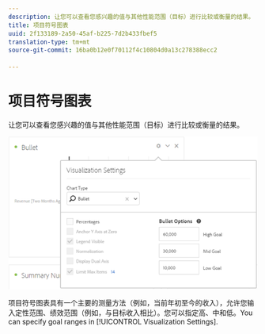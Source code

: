 ```yaml
---
description: 让您可以查看您感兴趣的值与其他性能范围（目标）进行比较或衡量的结果。
title: 项目符号图表
uuid: 2f133189-2a50-45af-b225-7d2b433fbef5
translation-type: tm+mt
source-git-commit: 16ba0b12e0f70112f4c10804d0a13c278388ecc2

---
```



# 项目符号图表

让您可以查看您感兴趣的值与其他性能范围（目标）进行比较或衡量的结果。

![](assets/bullet-image.png)

项目符号图表具有一个主要的测量方法（例如，当前年初至今的收入），允许您输入定性范围、绩效范围（例如，与目标收入相比）。您可以指定高、中和低。You can specify goal ranges in [!UICONTROL Visualization Settings].
